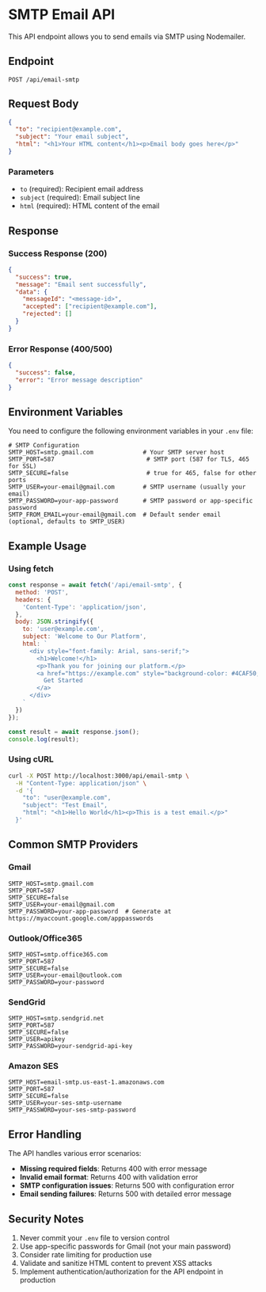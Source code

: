# SMTP Email API

This API endpoint allows you to send emails via SMTP using Nodemailer.

## Endpoint

`POST /api/email-smtp`

## Request Body

```json
{
  "to": "recipient@example.com",
  "subject": "Your email subject",
  "html": "<h1>Your HTML content</h1><p>Email body goes here</p>"
}
```

### Parameters

- `to` (required): Recipient email address
- `subject` (required): Email subject line
- `html` (required): HTML content of the email

## Response

### Success Response (200)

```json
{
  "success": true,
  "message": "Email sent successfully",
  "data": {
    "messageId": "<message-id>",
    "accepted": ["recipient@example.com"],
    "rejected": []
  }
}
```

### Error Response (400/500)

```json
{
  "success": false,
  "error": "Error message description"
}
```

## Environment Variables

You need to configure the following environment variables in your `.env` file:

```env
# SMTP Configuration
SMTP_HOST=smtp.gmail.com              # Your SMTP server host
SMTP_PORT=587                          # SMTP port (587 for TLS, 465 for SSL)
SMTP_SECURE=false                      # true for 465, false for other ports
SMTP_USER=your-email@gmail.com        # SMTP username (usually your email)
SMTP_PASSWORD=your-app-password       # SMTP password or app-specific password
SMTP_FROM_EMAIL=your-email@gmail.com  # Default sender email (optional, defaults to SMTP_USER)
```

## Example Usage

### Using fetch

```javascript
const response = await fetch('/api/email-smtp', {
  method: 'POST',
  headers: {
    'Content-Type': 'application/json',
  },
  body: JSON.stringify({
    to: 'user@example.com',
    subject: 'Welcome to Our Platform',
    html: `
      <div style="font-family: Arial, sans-serif;">
        <h1>Welcome!</h1>
        <p>Thank you for joining our platform.</p>
        <a href="https://example.com" style="background-color: #4CAF50; color: white; padding: 10px 20px; text-decoration: none; border-radius: 5px;">
          Get Started
        </a>
      </div>
    `
  })
});

const result = await response.json();
console.log(result);
```

### Using cURL

```bash
curl -X POST http://localhost:3000/api/email-smtp \
  -H "Content-Type: application/json" \
  -d '{
    "to": "user@example.com",
    "subject": "Test Email",
    "html": "<h1>Hello World</h1><p>This is a test email.</p>"
  }'
```

## Common SMTP Providers

### Gmail
```env
SMTP_HOST=smtp.gmail.com
SMTP_PORT=587
SMTP_SECURE=false
SMTP_USER=your-email@gmail.com
SMTP_PASSWORD=your-app-password  # Generate at https://myaccount.google.com/apppasswords
```

### Outlook/Office365
```env
SMTP_HOST=smtp.office365.com
SMTP_PORT=587
SMTP_SECURE=false
SMTP_USER=your-email@outlook.com
SMTP_PASSWORD=your-password
```

### SendGrid
```env
SMTP_HOST=smtp.sendgrid.net
SMTP_PORT=587
SMTP_SECURE=false
SMTP_USER=apikey
SMTP_PASSWORD=your-sendgrid-api-key
```

### Amazon SES
```env
SMTP_HOST=email-smtp.us-east-1.amazonaws.com
SMTP_PORT=587
SMTP_SECURE=false
SMTP_USER=your-ses-smtp-username
SMTP_PASSWORD=your-ses-smtp-password
```

## Error Handling

The API handles various error scenarios:

- **Missing required fields**: Returns 400 with error message
- **Invalid email format**: Returns 400 with validation error
- **SMTP configuration issues**: Returns 500 with configuration error
- **Email sending failures**: Returns 500 with detailed error message

## Security Notes

1. Never commit your `.env` file to version control
2. Use app-specific passwords for Gmail (not your main password)
3. Consider rate limiting for production use
4. Validate and sanitize HTML content to prevent XSS attacks
5. Implement authentication/authorization for the API endpoint in production
